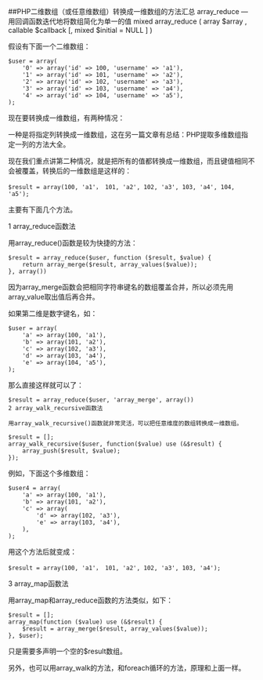 ##PHP二维数组（或任意维数组）转换成一维数组的方法汇总
array_reduce — 用回调函数迭代地将数组简化为单一的值
mixed array_reduce ( array $array , callable $callback [, mixed $initial = NULL ] )

假设有下面一个二维数组：

	$user = array(
	    '0' => array('id' => 100, 'username' => 'a1'),
	    '1' => array('id' => 101, 'username' => 'a2'),
	    '2' => array('id' => 102, 'username' => 'a3'),
	    '3' => array('id' => 103, 'username' => 'a4'),
	    '4' => array('id' => 104, 'username' => 'a5'),
	);
现在要转换成一维数组，有两种情况：

一种是将指定列转换成一维数组，这在另一篇文章有总结：PHP提取多维数组指定一列的方法大全。

现在我们重点讲第二种情况，就是把所有的值都转换成一维数组，而且键值相同不会被覆盖，转换后的一维数组是这样的：
	
	$result = array(100, 'a1'， 101, 'a2', 102, 'a3', 103, 'a4', 104, 'a5');
主要有下面几个方法。

1 array_reduce函数法

用array_reduce()函数是较为快捷的方法：

	$result = array_reduce($user, function ($result, $value) {
	    return array_merge($result, array_values($value));
	}, array())
因为array_merge函数会把相同字符串键名的数组覆盖合并，所以必须先用array_value取出值后再合并。

如果第二维是数字键名，如：

	$user = array(
	    'a' => array(100, 'a1'),
	    'b' => array(101, 'a2'),
	    'c' => array(102, 'a3'),
	    'd' => array(103, 'a4'),
	    'e' => array(104, 'a5'),
	);
那么直接这样就可以了：
	
	$result = array_reduce($user, 'array_merge', array())
	2 array_walk_recursive函数法
	
	用array_walk_recursive()函数就非常灵活，可以把任意维度的数组转换成一维数组。
	
	$result = [];
	array_walk_recursive($user, function($value) use (&$result) {
	    array_push($result, $value);
	});
例如，下面这个多维数组：

	$user4 = array(
	    'a' => array(100, 'a1'),
	    'b' => array(101, 'a2'),
	    'c' => array(
	        'd' => array(102, 'a3'),
	        'e' => array(103, 'a4'),
	    ),
	);
用这个方法后就变成：

	$result = array(100, 'a1'， 101, 'a2', 102, 'a3', 103, 'a4');
3 array_map函数法

用array_map和array_reduce函数的方法类似，如下：

	$result = [];
	array_map(function ($value) use (&$result) {
	    $result = array_merge($result, array_values($value));
	}, $user);

只是需要多声明一个空的$result数组。

 

另外，也可以用array_walk的方法，和foreach循环的方法，原理和上面一样。